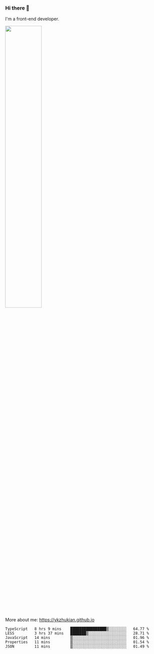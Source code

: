 ### Hi there 👋

I'm a front-end developer.

[<img width="48%" src="https://github-readme-stats.vercel.app/api?username=ykzhukian&show_icons=true&theme=dracula">](https://github.com/anuraghazra/github-readme-stats)

More about me: 
https://ykzhukian.github.io

<!--START_SECTION:waka-->
```text
TypeScript   8 hrs 9 mins    ████████████████▒░░░░░░░░   64.77 % 
LESS         3 hrs 37 mins   ███████▒░░░░░░░░░░░░░░░░░   28.71 % 
JavaScript   14 mins         ▒░░░░░░░░░░░░░░░░░░░░░░░░   01.96 % 
Properties   11 mins         ▒░░░░░░░░░░░░░░░░░░░░░░░░   01.54 % 
JSON         11 mins         ▒░░░░░░░░░░░░░░░░░░░░░░░░   01.49 % 
```
<!--END_SECTION:waka-->
